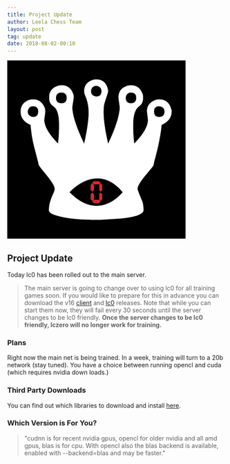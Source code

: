 ```yaml
---
title: Project Update
author: Leela Chess Team
layout: post
tag: update
date: 2018-08-02-00:10
---
```

![leela](https://raw.githubusercontent.com/dkappe/dkappe.github.io/master/public/images/lc0-logo-1-black-red.png)

## Project Update

Today lc0 has been rolled out to the main server.


> The main server is going to change over to using lc0 for all training games soon. If you would like to prepare for this in advance you can download the v16 [client](https://github.com/LeelaChessZero/lczero-client/releases/tag/v0.16.0) and [lc0](https://github.com/LeelaChessZero/lc0/releases/tag/v0.16.0) releases.  Note that while you can start them now, they will fail every 30 seconds until the server changes to be lc0 friendly.  **Once the server changes to be lc0 friendly, lczero will no longer work for training.**

### Plans

Right now the main net is being trained. In a week, training will turn to a 20b network (stay tuned). You have a choice between running opencl and cuda (which requires nvidia down loads.)

### Third Party Downloads

You can find out which libraries to download and install [here](https://github.com/LeelaChessZero/lc0).

### Which Version is For You?

> "cudnn is for recent nvidia gpus, opencl for older nvidia and all amd gpus, blas is for cpu. With opencl also the blas backend is available, enabled with --backend=blas and may be faster."

